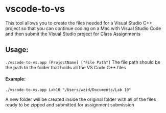 # vscode-to-vs
This tool allows you to create the files needed for a Visual Studio C++ project so that you can continue coding on a Mac with Visual Studio Code and then submit the Visual Studio project for Class Assignments
## Usage:
`./vscode-to-vs.app [ProjectName] ["File Path"]`
The file path should be the path to the folder that holds all the VS Code C++ files
#### Example:
`./vscode-to-vs.app Lab10 "/Users/wzid/Documents/Lab 10"`

A new folder will be created inside the original folder with all of the files ready to be zipped and submitted for assignment submission
